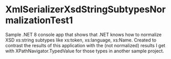 # XmlSerializerXsdStringSubtypesNormalizationTest1

Sample .NET 8 console app that shows that .NET knows how to normalize XSD xs:string subtypes like xs:token, xs:language, xs:Name.
Created to contrast the results of this application with the (not normalized) results I get with XPathNavigator.TypedValue for those types in another sample project.